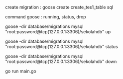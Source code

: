 create migration : goose create create_tes1_table sql

command goose : running, status, drop

goose -dir database/migrations mysql "root:password@tcp(127.0.0.1:3306)/sekolahdb" up

goose -dir database/migrations mysql "root:password@tcp(127.0.0.1:3306)/sekolahdb" status

goose -dir database/migrations mysql "root:password@tcp(127.0.0.1:3306)/sekolahdb" down

go run main.go
